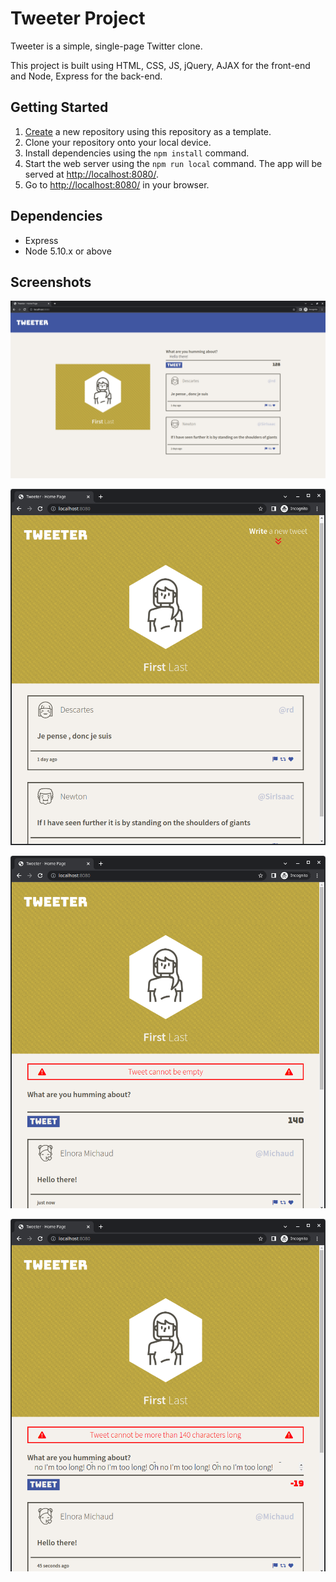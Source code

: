 # Tweeter Project

Tweeter is a simple, single-page Twitter clone.

This project is built using HTML, CSS, JS, jQuery, AJAX for the front-end and Node, Express for the back-end.

## Getting Started

1. [Create](https://docs.github.com/en/repositories/creating-and-managing-repositories/creating-a-repository-from-a-template) a new repository using this repository as a template.
2. Clone your repository onto your local device.
3. Install dependencies using the `npm install` command.
3. Start the web server using the `npm run local` command. The app will be served at <http://localhost:8080/>.
4. Go to <http://localhost:8080/> in your browser.

## Dependencies

- Express
- Node 5.10.x or above

## Screenshots

!["Desktop view of the SPA"](https://github.com/bulabd/tweeter/blob/master/docs/desktop-view.png?raw=true)

!["Mobile view of the SPA"](https://github.com/bulabd/tweeter/blob/master/docs/mobile-view.png?raw=true)

!["Empty tweet error"](https://github.com/bulabd/tweeter/blob/master/docs/empty-error.png?raw=true)

!["Too long tweet error"](https://github.com/bulabd/tweeter/blob/master/docs/too-long-error.png?raw=true)